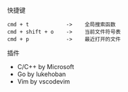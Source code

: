 快捷键
```
cmd + t            ->    全局搜索函数
cmd + shift + o    ->    当前文件符号表
cmd + p            ->    最近打开的文件
```

插件
* C/C++    by Microsoft
* Go       by lukehoban
* Vim      by vscodevim
